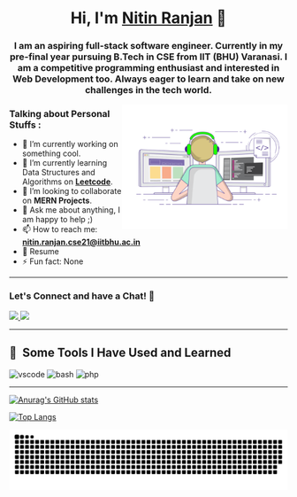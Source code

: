 <h1 align="center">Hi, I'm <a href="https://github.com/nitinranjan707" target="_blank" rel="noreferrer">Nitin Ranjan</a> 👋</h1>

<h3 align="center">I am an aspiring full-stack software engineer. Currently in my pre-final year pursuing B.Tech in CSE from IIT (BHU) Varanasi. I am a competitive programming enthusiast and interested in Web Development too. Always eager to learn and take on new challenges in the tech world.</h3>

<img align="right" alt="Coding" width="300" src="https://raw.githubusercontent.com/devSouvik/devSouvik/master/gif3.gif">

### Talking about Personal Stuffs : 
- 🔭 I’m currently working on something cool.
- 🌱 I’m currently learning Data Structures and Algorithms on <a href="https://leetcode.com/user_init/">**Leetcode**</a>.
- 👯 I’m looking to collaborate on **MERN Projects**.
- 💬 Ask me about anything, I am happy to help ;)
- 📫 How to reach me: **nitin.ranjan.cse21@iitbhu.ac.in**
- 📄 Resume
- ⚡ Fun fact: None

<hr>

### Let's Connect and have a Chat! 💬

<a href="https://www.instagram.com/itz_nitinsingh_/">
  <img height="50" src="https://user-images.githubusercontent.com/46517096/166974368-9798f39f-1f46-499c-b14e-81f0a3f83a06.png"/>
</a>
<a href="https://www.linkedin.com/in/nitinranjan707/">
  <img height="50" src="https://www.vectorlogo.zone/logos/linkedin/linkedin-icon.svg"/>
</a>
<hr>

<h2> 🚀 &nbsp;Some Tools I Have Used and Learned</h2>
<p align="left">
<img src="https://cdn.jsdelivr.net/gh/devicons/devicon/icons/vscode/vscode-original.svg" alt="vscode" width="45" height="45"/>
<img src="https://cdn.jsdelivr.net/gh/devicons/devicon/icons/bash/bash-original.svg" alt="bash" width="45" height="45"/>
<img src="https://cdn.jsdelivr.net/gh/devicons/devicon/icons/php/php-original.svg" alt="php" width="45" height="45"/>
</p>

<hr>

[![Anurag's GitHub stats](https://github-readme-stats.vercel.app/api?username=nitinranjan707&show_icons=true&theme=tokyonight&hide_border=true&&count_private=true&include_all_commits=true)](https://github.com/anuraghazra/github-readme-stats)

[![Top Langs](https://github-readme-stats.vercel.app/api/top-langs/?username=nitinranjan707&layout=donut-vertical)](https://github.com/anuraghazra/github-readme-stats)

![Snake animation](https://github.com/nitinranjan707/nitinranjan707/blob/output/github-contribution-grid-snake.svg)
